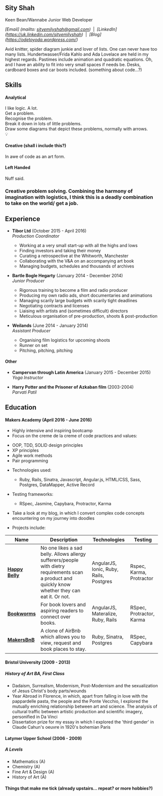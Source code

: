 ## Sity Shah

Keen Bean/Wannabe Junior Web Developer

_[Email] (mailto: sityemilyshah@gmail.com)_ &nbsp;|&nbsp;
_[LinkedIn] (https://uk.linkedin.com/sityemilyshah)_ &nbsp;|&nbsp;
_[Blog] (https://odetoyoda.wordpress.com/)_

Avid knitter, spider diagram junkie and lover of lists. One can never have too many lists. Hundertwasser/Frida Kahlo and Ada Lovelace are held in my highest regards. Pastimes include animation and quadratic equations. Oh, and I have an ability to fit into very small spaces if needs be. Desks, cardboard boxes and car boots included. (something about code...?)

## Skills

#### Analytical
I like logic. A lot.   
Get a problem.  
Recognise the problem.  
Break it down in lots of little problems.  
Draw some diagrams that depict these problems, normally with arrows.  
💡

#### Creative (shall i include this?)
In awe of code as an art form.    

#### Left Handed
Nuff said.

### Creative problem solving. Combining the harmony of imagination with logistics, I think this is a deadly combination to take on the world/ get a job.

## Experience

- **Tibor Ltd** (October 2015 - April 2016)    
*Production Coordinator*    
  * Working at a very small start-up with all the highs and lows
  * Finding investors and taking their money
  * Curating a retrospective at the Whitworth, Manchester
  * Collaborating with the V&A on an accompanying art book
  * Managing budgets, schedules and thousands of archives   


- **Bartle Bogle Hegarty** (January 2014 - December 2014)    
*Junior Producer*   
  * Rigorous training to become a film and radio producer
  * Producing my own radio ads, short documentaries and animations
  * Managing scarily large budgets with scarily tight deadlines
  * Negotiating contracts and licenses
  * Liaising with artists and (sometimes difficult) directors
  * Meticulous organisation of pre-production, shoots & post-production  


- **Weilands** (June 2014 - January 2014)   
*Assistant Producer*  
  * Organising film logistics for upcoming shoots
  * Runner on set
  * Pitching, pitching, pitching

#### Other

- **Campervan through Latin America** (January 2015 - December 2015)   
*Yoga Instructor*  

- **Harry Potter and the Prisoner of Azkaban film** (2003-2004)   
*Parvati Patil*

## Education

#### Makers Academy (April 2016 - June 2016)
- Highly intensive and inspiring bootcamp
- Focus on the creme de la creme of code practices and values:
 * OOP, TDD, SOLID design principles
 * XP principles
 * Agile work methods
 * Pair programming
- Technologies used:
  * Ruby, Rails, Sinatra, Javascript, Angular.js, HTML/CSS, Sass, Postgres, DataMapper, Active Record
- Testing frameworks:
  * RSpec, Jasmine, Capybara, Protractor, Karma
- Take a look at my blog, in which I convert complex code concepts encountering on my journey into doodles

- Projects include:

| Name | Description | Technologies | Testing |
|------|-------------|--------------|---------|
|[**Happy Belly**](https://github.com/sitypop/allergy_scanner_frontend)| No one likes a sad belly. Allows allergy sufferers/people with dietry requirements scan a product and quickly know whether they can eat it. Or not. | AngularJS, Ionic, Ruby, Rails, Postgres | Rspec, Karma, Protractor |
|[**Bookworms**](https://github.com/sitypop/bookworms)| For book lovers and aspiring readers to connect over books. |AngularJS, Materalize, Ruby, Rails| RSpec, Protractor, Karma |
|[**MakersBnB**](https://github.com/sitypop/SHEWbnb)|A clone of AirBnb which allows you to view, request and book places to stay.|Ruby, Sinatra, Postgres |RSpec, Capybara|

#### Bristol University (2009 - 2013)
##### History of Art BA, First Class
- Dadaism, Surrealism, Modernism, Post-Modernism and the sexualization of Jesus Christ's body parts/wounds
- Year Abroad in Florence, in which, apart from falling in love with the pappardelle pasta, the people and the Ponte Vecchio, I explored the mutually enriching relationship between art and science. The analysis of cultural traffic between artistic production and scientific imagery, personified in Da Vinci
- Dissertation prize for my essay in which I explored the 'third gender' in Claude Cahun's oeuvre in 1920's bohemian Paris

#### Latymer Upper School (2006 - 2009)
##### A Levels
- Mathematics (A)
- Chemistry (A)
- Fine Art & Design (A)
- History of Art (A)

#### Things that make me tick (already upstairs... repeat? or more hobbies?)
